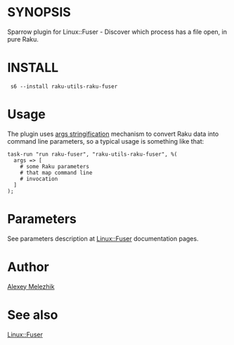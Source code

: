 # SYNOPSIS

Sparrow plugin for Linux::Fuser - Discover which process has a file open, in pure Raku.

# INSTALL

     s6 --install raku-utils-raku-fuser

# Usage

The plugin uses [args stringification](https://github.com/melezhik/Sparrow6/blob/master/documentation/development.md#args-stringification)
mechanism to convert Raku data into command line parameters, so a typical usage is something like that:

    task-run "run raku-fuser", "raku-utils-raku-fuser", %(
      args => [
        # some Raku parameters
        # that map command line
        # invocation
      ]
    );

# Parameters

See parameters description at [Linux::Fuser](https://modules.raku.org/dist/Linux::Fuser:cpan:JSTOWE) documentation pages.

# Author

[Alexey Melezhik](mailto:melezhik@gmail.com)

# See also

[Linux::Fuser](https://modules.raku.org/dist/Linux::Fuser:cpan:JSTOWE)

